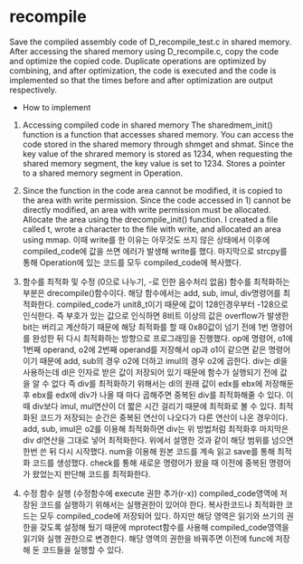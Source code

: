 # recompile

Save the compiled assembly code of D_recompile_test.c in shared memory.
After accessing the shared memory using D_recompile.c, copy the code and optimize the copied code.
Duplicate operations are optimized by combining, and after optimization, the code is executed and the code is implemented so that the times before and after optimization are output respectively.

- How to implement
1. Accessing compiled code in shared memory
The sharedmem_init() function is a function that accesses shared memory.
You can access the code stored in the shared memory through shmget and shmat.
Since the key value of the shrared memory is stored as 1234, when requesting the shared memory segment, the key value is set to 1234.
Stores a pointer to a shared memory segment in Operation.

2. Since the function in the code area cannot be modified, it is copied to the area with write permission.
Since the code accessed in 1) cannot be directly modified, an area with write permission must be allocated.
Allocate the area using the drecompile_init() function.
I created a file called t, wrote a character to the file with write, and allocated an area using mmap.
이때 write를 한 이유는 아무것도 쓰지 않은 상태에서 이후에 compiled_code에 값을 쓰면 에러가 발생해 write를 했다.
마지막으로 strcpy를 통해 Operation에 있는 코드를 모두 compiled_code에 복사했다.

3. 함수를 최적화 및 수정 (0으로 나누기, -로 인한 음수처리 없음)
함수를 최적화하는 부분은 drecompile()함수이다.
해당 함수에서는 add, sub, imul, div명령어를 최적화한다.
compiled_code가 unit8_t이기 때문에 값이 128인경우부터 -128으로 인식한다.
즉 부호가 있는 값으로 인식하면 8비트 이상의 값은 overflow가 발생한 bit는 버리고 계산하기 때문에 해당 최적화를 할 때 0x80값이 넘기 전에 1번 명령어를 완성한 뒤 다시 최적화하는 방향으로 프로그래밍을 진행했다.
op에 명령어, o1에 1번째 operand, o2에 2번째 operand를 저장해서 op과 o1이 같으면 같은 명령어이기 때문에 add, sub의 경우 o2에 더하고 imul의 경우 o2에 곱한다.
div는 dl을 사용하는데 dl은 인자로 받은 값이 저장되어 있기 때문에 함수가 실행되기 전에 값을 알 수 없다
즉 div를 최적화하기 위해서는 dl의 원래 값이 edx를 ebx에 저장해둔 후 ebx를 edx에 div가 나올 때 마다 곱해주면 중복된 div를 최적화해줄 수 있다.
이 때 div보다 imul, mul연산이 더 짧은 시간 걸리기 때문에 최적화로 볼 수 있다.
최적화된 코드가 저장되는 순간은 중복된 연산이 나오다가 다른 연산이 나온 경우이다.
add, sub, imul은 o2를 이용해 최적화하면 div는 위 방법처럼 최적화후 마지막은 div dl연산을 그대로 넣어 최적화한다.
위에서 설명한 것과 같이 해당 범위를 넘으면 한번 쓴 뒤 다시 시작했다.
num을 이용해 원본 코드를 계속 읽고 save를 통해 최적화 코드를 생성했다.
check를 통해 새로운 명령어가 왔을 때 이전에 중복된 명령어가 왔었는지 판단해 코드를 최적화한다.

4. 수정 함수 실행 (수정함수에 execute 권한 추가(r-x))
compiled_code영역에 저장된 코드를 실행하기 위해서는 실행권한이 있어야 한다.
복사한코드나 최적화한 코드는 모두 compiled_code에 저장되어 있다.
하지만 해당 영역은 읽기와 쓰기의 권한을 갖도록 설정해 뒀기 때문에 mprotect함수를 사용해 compiled_code영역을 읽기와 실행 권한으로 변경한다.
해당 영역의 권한을 바꿔주면 이전에 func에 저장해 둔 코드들을 실행할 수 있다.
